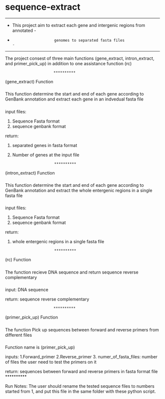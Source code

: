 # sequence-extract
--------------------------------------------------------------------------------
- This project aim to extract each gene and intergenic regions from annotated  -
-                        genomes to separated fasta files                      -
--------------------------------------------------------------------------------

The project consest of three main functions (gene_extract, intron_extract, and 
primer_pick_up) in addition to one assistance function (rc)   

                          **********



(gene_extract) Function 
#####
This function determine the start and end of each gene according to
GenBank annotation and extract each gene in an indvedual fasta file
#####

input files:
1. Sequence Fasta format
2. sequence genbank format

return:
1. separated genes in fasta format
2. Number of genes at the input file  

                          **********




(intron_extract) Function 
#####
This function determine the start and end of each gene according to
    GenBank annotation and extract the whole entergenic regions
                       in a single fasta file
#####

input files:
1. Sequence Fasta format
2. sequence genbank format

return:
1. whole entergenic regions in a single fasta file

                          **********


(rc) Function

#####
The function recieve DNA sequence and return sequence reverse complementary
#####

input:
DNA sequence 

return:
sequence reverse complementary

                          **********



(primer_pick_up) Function 

#####
The function Pick up sequences between forward and reverse primers from 
                              different files                                 
#####

Function name is (primer_pick_up)

inputs:
1.Forward_primer
2.Reverse_primer
3. numer_of_fasta_files: number of files the user need to test the primers on it

return:
sequences between forward and reverse primers in fasta format file
                          **********



Run Notes:
The user should rename the tested sequence files to numbers started from 1, and put this file in the same folder with these python script.   
